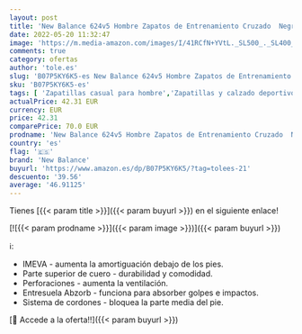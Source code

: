 ```yaml
---
layout: post
title: 'New Balance 624v5 Hombre Zapatos de Entrenamiento Cruzado  Negro  40.5 EU X-Wide'
date: 2022-05-20 11:32:47
image: 'https://m.media-amazon.com/images/I/41RCfN+YVtL._SL500_._SL400_.jpg'
comments: true
category: ofertas
author: 'tole.es'
slug: 'B07P5KY6K5-es New Balance 624v5 Hombre Zapatos de Entrenamiento Cruzado...'
sku: 'B07P5KY6K5-es'
tags: [ 'Zapatillas casual para hombre','Zapatillas y calzado deportivo para hombre','Zapatos','Zapatos para hombre','Zapatos y complementos','new balance','zapatos','🇪🇸', ]
actualPrice: 42.31 EUR
currency: EUR
price: 42.31
comparePrice: 70.0 EUR
prodname: 'New Balance 624v5 Hombre Zapatos de Entrenamiento Cruzado  Negro  40.5 EU X-Wide'
country: 'es'
flag: '🇪🇸'
brand: 'New Balance'
buyurl: 'https://www.amazon.es/dp/B07P5KY6K5/?tag=tolees-21'
descuento: '39.56'
average: '46.91125'
---
```


Tienes [{{< param title >}}]({{< param buyurl >}}) en el siguiente enlace!

[![{{< param prodname >}}]({{< param image >}})]({{< param buyurl >}})

ℹ️:

- IMEVA - aumenta la amortiguación debajo de los pies.
- Parte superior de cuero - durabilidad y comodidad.
- Perforaciones - aumenta la ventilación.
- Entresuela Abzorb - funciona para absorber golpes e impactos.
- Sistema de cordones - bloquea la parte media del pie.

[🛒 Accede a la oferta!!]({{< param buyurl >}})
